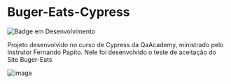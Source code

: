 # Buger-Eats-Cypress
![Badge em Desenvolvimento](http://img.shields.io/static/v1?label=STATUS&message=Finalizado&color=RED&style=for-the-badge)

Projeto desenvolvido no curso de Cypress da QaAcademy, ministrado pelo Instrutor Fernando Papito. Nele foi desenvolvido o teste de aceitação do Site Buger-Eats

![image](https://github.com/Eduh06/Eduardo-Dos-Santos/blob/main/Buger-EatsIMG.png)
